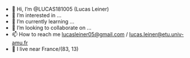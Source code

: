 - 👋 Hi, I’m @LUCAS181005 (Lucas Leiner)
- 👀 I’m interested in ...
- 🌱 I’m currently learning ...
- 💞️ I’m looking to collaborate on ...
- 📫 How to reach me lucasleiner05@gmail.com / lucas.leiner@etu.univ-amu.fr
- 📍 I live near France/(83, 13)
<!---
LUCAS181005/LUCAS181005 is a ✨ special ✨ repository because its `README.md` (this file) appears on your GitHub profile.
You can click the Preview link to take a look at your changes.
--->
